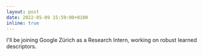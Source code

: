 ```yaml
---
layout: post
date: 2022-05-09 15:59:00+0100
inline: true
---
```


I'll be joining Google Zürich as a Research Intern, working on robust learned descriptors.
